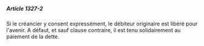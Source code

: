 ##### Article 1327-2

Si le créancier y consent expressément, le débiteur originaire est libéré pour l'avenir. A défaut, et sauf clause contraire, il est tenu solidairement au paiement de la dette.

